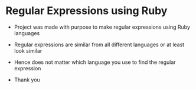 # Regular Expressions using Ruby

- Project was made with purpose to make regular expressions using Ruby languages

- Regular expressions are similar from all different languages or at least look similar

- Hence does not matter which language you use to find the regular expression

- Thank you
